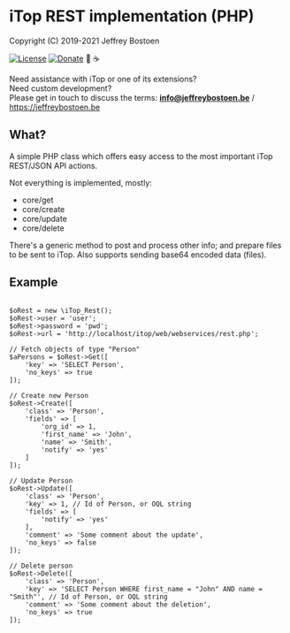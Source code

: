# iTop REST implementation (PHP)

Copyright (C) 2019-2021 Jeffrey Bostoen

[![License](https://img.shields.io/github/license/jbostoen/iTop-custom-extensions)](https://github.com/jbostoen/iTop-custom-extensions/blob/master/license.md)
[![Donate](https://img.shields.io/badge/Donate-PayPal-green.svg)](https://www.paypal.me/jbostoen)
🍻 ☕

Need assistance with iTop or one of its extensions?  
Need custom development?  
Please get in touch to discuss the terms: **info@jeffreybostoen.be** / https://jeffreybostoen.be

## What?
A simple PHP class which offers easy access to the most important iTop REST/JSON API actions.

Not everything is implemented, mostly:
* core/get
* core/create
* core/update
* core/delete

There's a generic method to post and process other info; and prepare files to be sent to iTop.
Also supports sending base64 encoded data (files).

## Example
```

$oRest = new \iTop_Rest();
$oRest->user = 'user';
$oRest->password = 'pwd';
$oRest->url = 'http://localhost/itop/web/webservices/rest.php';

// Fetch objects of type "Person"
$aPersons = $oRest->Get([
	'key' => 'SELECT Person',
	'no_keys' => true
]);

// Create new Person
$oRest->Create([
	'class' => 'Person',
	'fields' => [
		'org_id' => 1,
		'first_name' => 'John',
		'name' => 'Smith',
		'notify' => 'yes'
	]
]);

// Update Person
$oRest->Update([
	'class' => 'Person',
	'key' => 1, // Id of Person, or OQL string
	'fields' => [
		'notify' => 'yes'
	],
	'comment' => 'Some comment about the update',
	'no_keys' => false
]);

// Delete person
$oRest->Delete([
	'class' => 'Person',
	'key' => 'SELECT Person WHERE first_name = "John" AND name = "Smith"', // Id of Person, or OQL string
	'comment' => 'Some comment about the deletion',
	'no_keys' => true
]);

```

